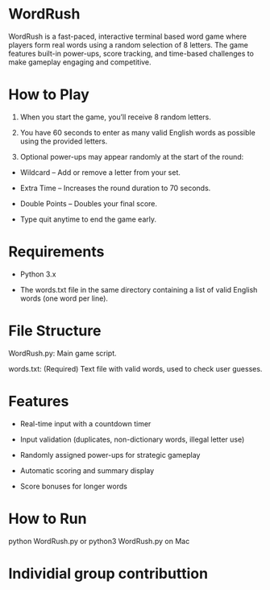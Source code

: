 # WordRush
WordRush is a fast-paced, interactive terminal based word game where players form real words using a random selection of 8 letters. The game features built-in power-ups, score tracking, and time-based challenges to make gameplay engaging and competitive.

# How to Play
1. When you start the game, you’ll receive 8 random letters.

2. You have 60 seconds to enter as many valid English words as possible using the provided letters.

3. Optional power-ups may appear randomly at the start of the round:

- Wildcard – Add or remove a letter from your set.

- Extra Time – Increases the round duration to 70 seconds.

- Double Points – Doubles your final score.

- Type quit anytime to end the game early.

# Requirements
- Python 3.x

- The words.txt file in the same directory containing a list of valid English words (one word per line).

# File Structure
WordRush.py: Main game script.

words.txt: (Required) Text file with valid words, used to check user guesses.

# Features
- Real-time input with a countdown timer

- Input validation (duplicates, non-dictionary words, illegal letter use)

- Randomly assigned power-ups for strategic gameplay

- Automatic scoring and summary display

- Score bonuses for longer words
# How to Run
python WordRush.py
or
python3 WordRush.py on Mac




# Individial group contributtion 
